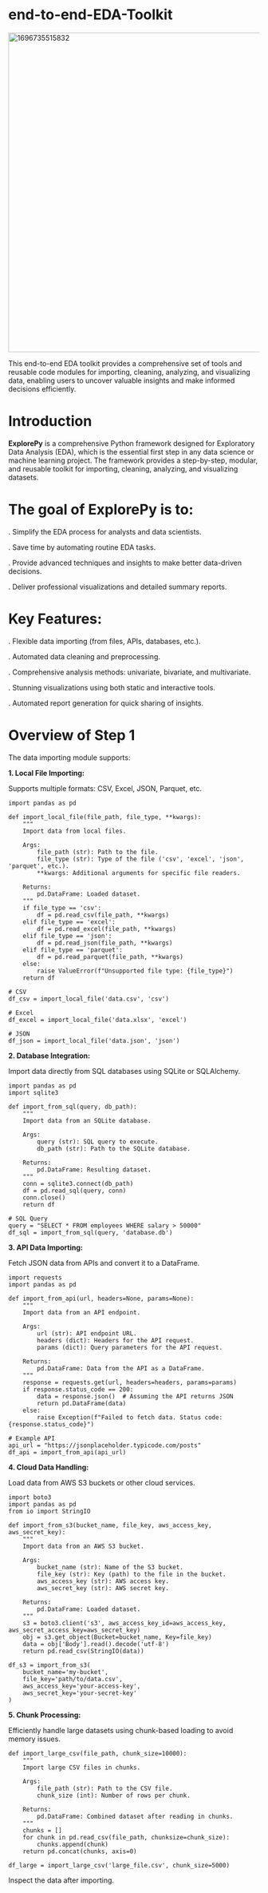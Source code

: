 # end-to-end-EDA-Toolkit

<img width="640" alt="1696735515832" src="https://github.com/user-attachments/assets/9e6c335e-626a-48ef-83de-0346b9cccf7c" />

This end-to-end EDA toolkit provides a comprehensive set of tools and reusable code modules for importing, cleaning, analyzing, and visualizing data, enabling users to uncover valuable insights and make informed decisions efficiently.



# Introduction
**ExplorePy** is a comprehensive Python framework designed for Exploratory Data Analysis (EDA), which is the essential first step in any data science or machine learning project. The framework provides a step-by-step, modular, and reusable toolkit for importing, cleaning, analyzing, and visualizing datasets.


# The goal of ExplorePy is to:

. Simplify the EDA process for analysts and data scientists.

. Save time by automating routine EDA tasks.

. Provide advanced techniques and insights to make better data-driven decisions.

. Deliver professional visualizations and detailed summary reports.



# Key Features:

. Flexible data importing (from files, APIs, databases, etc.).

. Automated data cleaning and preprocessing.

. Comprehensive analysis methods: univariate, bivariate, and multivariate.

. Stunning visualizations using both static and interactive tools.

. Automated report generation for quick sharing of insights.


# Overview of Step 1

The data importing module supports:

**1. Local File Importing:**
   
Supports multiple formats: CSV, Excel, JSON, Parquet, etc.

```
import pandas as pd

def import_local_file(file_path, file_type, **kwargs):
    """
    Import data from local files.
    
    Args:
        file_path (str): Path to the file.
        file_type (str): Type of the file ('csv', 'excel', 'json', 'parquet', etc.).
        **kwargs: Additional arguments for specific file readers.
        
    Returns:
        pd.DataFrame: Loaded dataset.
    """
    if file_type == 'csv':
        df = pd.read_csv(file_path, **kwargs)
    elif file_type == 'excel':
        df = pd.read_excel(file_path, **kwargs)
    elif file_type == 'json':
        df = pd.read_json(file_path, **kwargs)
    elif file_type == 'parquet':
        df = pd.read_parquet(file_path, **kwargs)
    else:
        raise ValueError(f"Unsupported file type: {file_type}")
    return df
```
```
# CSV
df_csv = import_local_file('data.csv', 'csv')

# Excel
df_excel = import_local_file('data.xlsx', 'excel')

# JSON
df_json = import_local_file('data.json', 'json')
  ```

 

**2. Database Integration:**
   
Import data directly from SQL databases using SQLite or SQLAlchemy.

```
import pandas as pd
import sqlite3

def import_from_sql(query, db_path):
    """
    Import data from an SQLite database.
    
    Args:
        query (str): SQL query to execute.
        db_path (str): Path to the SQLite database.
        
    Returns:
        pd.DataFrame: Resulting dataset.
    """
    conn = sqlite3.connect(db_path)
    df = pd.read_sql(query, conn)
    conn.close()
    return df
```
```
# SQL Query
query = "SELECT * FROM employees WHERE salary > 50000"
df_sql = import_from_sql(query, 'database.db')
```
 

**3. API Data Importing:**
   
Fetch JSON data from APIs and convert it to a DataFrame.

```
import requests
import pandas as pd

def import_from_api(url, headers=None, params=None):
    """
    Import data from an API endpoint.
    
    Args:
        url (str): API endpoint URL.
        headers (dict): Headers for the API request.
        params (dict): Query parameters for the API request.
        
    Returns:
        pd.DataFrame: Data from the API as a DataFrame.
    """
    response = requests.get(url, headers=headers, params=params)
    if response.status_code == 200:
        data = response.json()  # Assuming the API returns JSON
        return pd.DataFrame(data)
    else:
        raise Exception(f"Failed to fetch data. Status code: {response.status_code}")
```
```
# Example API
api_url = "https://jsonplaceholder.typicode.com/posts"
df_api = import_from_api(api_url)
```
 

**4. Cloud Data Handling:**
   
Load data from AWS S3 buckets or other cloud services.

```
import boto3
import pandas as pd
from io import StringIO

def import_from_s3(bucket_name, file_key, aws_access_key, aws_secret_key):
    """
    Import data from an AWS S3 bucket.
    
    Args:
        bucket_name (str): Name of the S3 bucket.
        file_key (str): Key (path) to the file in the bucket.
        aws_access_key (str): AWS access key.
        aws_secret_key (str): AWS secret key.
        
    Returns:
        pd.DataFrame: Loaded dataset.
    """
    s3 = boto3.client('s3', aws_access_key_id=aws_access_key, aws_secret_access_key=aws_secret_key)
    obj = s3.get_object(Bucket=bucket_name, Key=file_key)
    data = obj['Body'].read().decode('utf-8')
    return pd.read_csv(StringIO(data))
```
```
df_s3 = import_from_s3(
    bucket_name='my-bucket',
    file_key='path/to/data.csv',
    aws_access_key='your-access-key',
    aws_secret_key='your-secret-key'
)
```
 

**5. Chunk Processing:**
   
Efficiently handle large datasets using chunk-based loading to avoid memory issues.

```
def import_large_csv(file_path, chunk_size=10000):
    """
    Import large CSV files in chunks.
    
    Args:
        file_path (str): Path to the CSV file.
        chunk_size (int): Number of rows per chunk.
        
    Returns:
        pd.DataFrame: Combined dataset after reading in chunks.
    """
    chunks = []
    for chunk in pd.read_csv(file_path, chunksize=chunk_size):
        chunks.append(chunk)
    return pd.concat(chunks, axis=0)
```
```
df_large = import_large_csv('large_file.csv', chunk_size=5000)
```
 



Inspect the data after importing.



